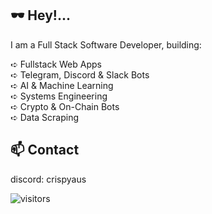 ## 🕶️ Hey!...
I am a Full Stack Software Developer, building:<br/>

➪ Fullstack Web Apps <br/>
➪ Telegram, Discord & Slack Bots <br/>
➪ AI & Machine Learning <br/>
➪ Systems Engineering <br/>
➪ Crypto & On-Chain Bots <br/>
➪ Data Scraping 

## 📫 Contact
discord: crispyaus

![visitors](https://visitor-badge.glitch.me/badge?page_id=crispyaus&left_color=green&right_color=red)


 
